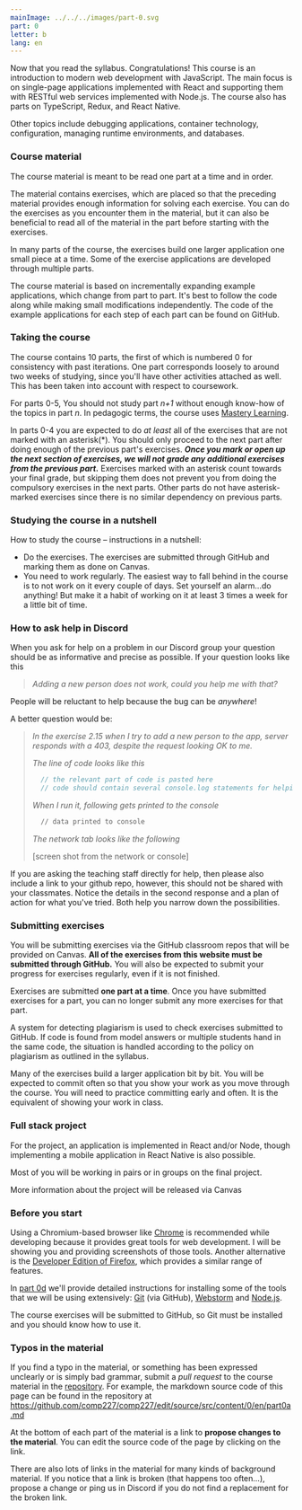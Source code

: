 ```yaml
---
mainImage: ../../../images/part-0.svg
part: 0
letter: b
lang: en
---
```


<div class="content">

Now that you read the syllabus.
Congratulations! This course is an introduction to modern web development with JavaScript.
The main focus is on single-page applications implemented with React and supporting them with RESTful web services implemented with Node.js.
The course also has parts on TypeScript, Redux, and React Native.

Other topics include debugging applications, container technology, configuration, managing runtime environments, and databases.

### Course material

The course material is meant to be read one part at a time and in order.

The material contains exercises, which are placed so that the preceding material provides enough information for solving each exercise.
You can do the exercises as you encounter them in the material,
but it can also be beneficial to read all of the material in the part before starting with the exercises.

In many parts of the course, the exercises build one larger application one small piece at a time.
Some of the exercise applications are developed through multiple parts.

The course material is based on incrementally expanding example applications, which change from part to part.
It's best to follow the code along while making small modifications independently.
The code of the example applications for each step of each part can be found on GitHub.

### Taking the course

The course contains 10 parts, the first of which is numbered 0 for consistency with past iterations.
One part corresponds loosely to around two weeks of studying, since you'll have other activities attached as well.
This has been taken into account with respect to coursework.

For parts 0-5, You should not study part *n+1* without enough know-how of the topics in part *n*.
In pedagogic terms, the course uses [Mastery Learning](https://en.wikipedia.org/wiki/Mastery_learning).

In parts 0-4 you are expected to do *at least* all of the exercises that are not marked with an asterisk(*).
You should only proceed to the next part after doing enough of the previous part's exercises.
***Once you mark or open up the next section of exercises, we will not grade any additional exercises from the previous part.***
Exercises marked with an asterisk count towards your final grade, but skipping them does not prevent you from doing the compulsory exercises in the next parts.
Other parts do not have asterisk-marked exercises since there is no similar dependency on previous parts.

### Studying the course in a nutshell

How to study the course – instructions in a nutshell:

- Do the exercises. The exercises are submitted through GitHub and marking them as done on Canvas.
- You need to work regularly.
  The easiest way to fall behind in the course is to not work on it every couple of days.
  Set yourself an alarm...do anything! But make it a habit of working on it at least 3 times a week for a little bit of time.

### How to ask help in Discord

When you ask for help on a problem in our Discord group your question should be as informative and precise as possible. If your question looks like this

> *Adding a new person does not work, could you help me with that?*

People will be reluctant to help because the bug can be *anywhere*!

A better question would be:

> *In the exercise 2.15 when I try to add a new person to the app, server responds with a 403, despite the request looking OK to me.*
>
> *The line of code looks like this*
>
> ```js
>   // the relevant part of code is pasted here
>   // code should contain several console.log statements for helping the debuging
> ```
>
> *When I run it, following gets printed to the console*
>
> ```bash
>   // data printed to console
> ```
>
> *The network tab looks like the following*
>
> [screen shot from the network or console]

If you are asking the teaching staff directly for help, then please also include a link to your github repo, however, this should not be shared with your classmates.
Notice the details in the second response and a plan of action for what you've tried.
Both help you narrow down the possibilities.

### Submitting exercises

You will be submitting exercises via the GitHub classroom repos that will be provided on Canvas.
**All of the exercises from this website must be submitted through GitHub.**
You will also be expected to submit your progress for exercises regularly, even if it is not finished.

Exercises are submitted **one part at a time**.
Once you have submitted exercises for a part, you can no longer submit any more exercises for that part.

A system for detecting plagiarism is used to check exercises submitted to GitHub.
If code is found from model answers or multiple students hand in the same code,
the situation is handled according to the policy on plagiarism as outlined in the syllabus.

Many of the exercises build a larger application bit by bit.
You will be expected to commit often so that you show your work as you move through the course.
You will need to practice committing early and often.
It is the equivalent of showing your work in class.

### Full stack project

For the project, an application is implemented in React and/or Node, though implementing a mobile application in React Native is also possible.

Most of you will be working in pairs or in groups on the final project.

More information about the project will be released via Canvas

### Before you start

Using a Chromium-based browser like [Chrome](https://www.google.com/chrome/) is recommended while developing because
it provides great tools for web development.
I will be showing you and providing screenshots of those tools.
Another alternative is the [Developer Edition of Firefox](https://www.mozilla.org/en-US/firefox/developer/),
which provides a similar range of features.

In [part 0d](/part0/configuring_your_machine_for_this_course) we'll provide detailed instructions for installing some of the tools that we will be using extensively:
[Git](https://git-scm.org) (via GitHub),
[Webstorm](https://www.jetbrains.com/webstorm/download/)
and [Node.js](https://nodejs.org/en/).

The course exercises will be submitted to GitHub, so Git must be installed and you should know how to use it.

### Typos in the material

If you find a typo in the material, or something has been expressed unclearly or is simply bad grammar,
submit a *pull request* to the course material in the [repository](https://github.com/comp227/comp227).
For example, the markdown source code of this page can be found in the repository at <https://github.com/comp227/comp227/edit/source/src/content/0/en/part0a.md>

At the bottom of each part of the material is a link to **propose changes to the material**.
You can edit the source code of the page by clicking on the link.

There are also lots of links in the material for many kinds of background material.
If you notice that a link is broken (that happens too often...),
propose a change or ping us in Discord if you do not find a replacement for the broken link.

</div>
